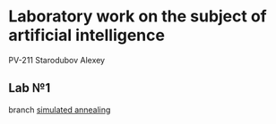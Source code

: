 # Laboratory work on the subject of artificial intelligence
PV-211 Starodubov Alexey
## Lab №1
branch [simulated annealing](https://github.com/StarAlGen/AI_lab/tree/master)
